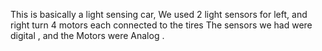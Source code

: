 This is basically a light sensing car,
We used 2 light sensors for left, and right turn 
4 motors each connected to the tires 
The sensors we had were digital ,
and the Motors were Analog . 
